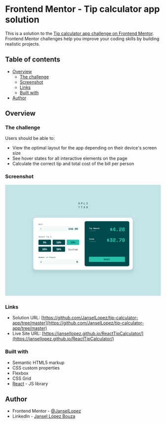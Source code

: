 # Frontend Mentor - Tip calculator app solution

This is a solution to the [Tip calculator app challenge on Frontend Mentor](https://www.frontendmentor.io/challenges/tip-calculator-app-ugJNGbJUX). Frontend Mentor challenges help you improve your coding skills by building realistic projects.

## Table of contents

- [Overview](#overview)
  - [The challenge](#the-challenge)
  - [Screenshot](#screenshot)
  - [Links](#links)
  - [Built with](#built-with)
- [Author](#author)

## Overview

### The challenge

Users should be able to:

- View the optimal layout for the app depending on their device's screen size
- See hover states for all interactive elements on the page
- Calculate the correct tip and total cost of the bill per person

### Screenshot

![](https://github.com/JanselLopez/ReactTipCalculator/blob/gh-pages/Captura%20de%20pantalla%202023-01-03%20a%20las%2014.58.11.png)

### Links

- Solution URL: [https://github.com/JanselLopez/tip-calculator-app/tree/master](https://github.com/JanselLopez/tip-calculator-app/tree/master)
- Live Site URL: [https://jansellopez.github.io/ReactTipCalculator/](https://jansellopez.github.io/ReactTipCalculator/)

### Built with

- Semantic HTML5 markup
- CSS custom properties
- Flexbox
- CSS Grid
- [React](https://reactjs.org/) - JS library

## Author

- Frontend Mentor - [@JanselLopez](https://www.frontendmentor.io/profile/JanselLopez)
- LinkedIn - [Jansel López Bouza](https://www.linkedin.com/in/jansel-l%C3%B3pez-bouza-4451911a2/)
